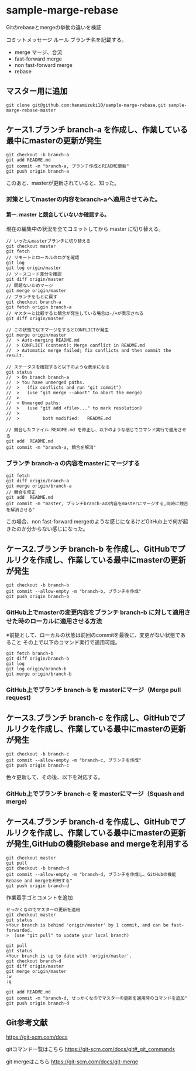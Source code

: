 # sample-marge-rebase
Gitのrebaseとmergeの挙動の違いを検証

コミットメッセージ ルール
ブランチ名を記載する。

 - merge
 マージ、合流
 - fast-forward merge
 - non fast-forward merge
 - rebase

## マスター用に追加
```
git clone git@github.com:hanamizuki10/sample-marge-rebase.git sample-marge-rebase-master
```

## ケース1.ブランチ branch-a を作成し、作業している最中にmasterの更新が発生

```
git checkout -b branch-a
git add README.md
git commit -m "branch-a, ブランチ作成とREADME更新"
git push origin branch-a
```

このあと、masterが更新されていると、知った。

### 対策としてmasterの内容をbranch-aへ適用させてみた。

#### 第一. master と競合していないか確認する。
現在の編集中の状況を全てコミットしてから master に切り替える。
```
// いったんmasterブランチに切り替える
git checkout master
git fetch
// リモートとローカルのログを確認
git log
git log origin/master
// ソースコード差分を確認
git diff origin/master
// 問題ないためマージ
git merge origin/master
// ブランチをもとに戻す
git checkout branch-a
git fetch origin branch-a
// マスターと比較すると競合が発生している場合は-/+が表示される
git diff origin/master

// この状態で以下マージをするとCONFLICTが発生
git merge origin/master
//  > Auto-merging README.md
//  > CONFLICT (content): Merge conflict in README.md
//  > Automatic merge failed; fix conflicts and then commit the result.

// ステータスを確認すると以下のような表示になる
git status
//  > On branch branch-a
//  > You have unmerged paths.
//  >   (fix conflicts and run "git commit")
//  >   (use "git merge --abort" to abort the merge)
//  > 
//  > Unmerged paths:
//  >   (use "git add <file>..." to mark resolution)
//  > 
//  >         both modified:   README.md

// 競合したファイル README.md を修正し、以下のような感じでコマンド実行で適用させる
git add  README.md 
git commit -m "branch-a, 競合を解消"
```
### ブランチ branch-a の内容をmasterにマージする
```
git fetch
git diff origin/branch-a
git merge origin/branch-a
// 競合を修正
git add  README.md 
git commit -m "master, ブランチbranch-aの内容をmasterにマージする,同時に競合を解消させる"
```
この場合、non fast-forward mergeのような感じになるけどGitHub上で何が起きたのか分からない感じになった。

## ケース2.ブランチ branch-b を作成し、GitHubでプルリクを作成し、作業している最中にmasterの更新が発生
```
git checkout -b branch-b
git commit --allow-empty -m "branch-b, ブランチを作成"
git push origin branch-b
```
### GitHub上でmasterの変更内容をブランチ branch-b に対して適用させた時のローカルに適用させる方法
※前提として、ローカルの状態は前回のcommitを最後に、変更がない状態であること
その上で以下のコマンド実行で適用可能。
```
git fetch branch-b
git diff origin/branch-b
git log 
git log origin/branch-b
git merge origin/branch-b
```

### GitHub上でブランチ branch-b を masterにマージ（Merge pull request)


## ケース3.ブランチ branch-c を作成し、GitHubでプルリクを作成し、作業している最中にmasterの更新が発生
```
git checkout -b branch-c
git commit --allow-empty -m "branch-c, ブランチを作成"
git push origin branch-c
```

色々更新して、その後、以下を対応する。

### GitHub上でブランチ branch-c を masterにマージ（Squash and merge)

## ケース4.ブランチ branch-d を作成し、GitHubでプルリクを作成し、作業している最中にmasterの更新が発生,GitHubの機能Rebase and mergeを利用する
```
git checkout master
git pull 
git checkout -b branch-d
git commit --allow-empty -m "branch-d, ブランチを作成し、GitHubの機能Rebase and mergeを利用する"
git push origin branch-d
```


作業着手ゴミコメントを追加
```
せっかくなのでマスターの更新を適用
git checkout master
git status
>Your branch is behind 'origin/master' by 1 commit, and can be fast-forwarded.
>  (use "git pull" to update your local branch)

git pull 
git status
>Your branch is up to date with 'origin/master'.
git checkout branch-d
git diff origin/master
git merge origin/master
:w
:q

git add README.md 
git commit -m "branch-d, せっかくなのでマスターの更新を適用時のコマンドを追加"
git push origin branch-d
```

## Git参考文献
https://git-scm.com/docs

gitコマンド一覧はこちら
https://git-scm.com/docs/git#_git_commands

git mergeはこちら
https://git-scm.com/docs/git-merge